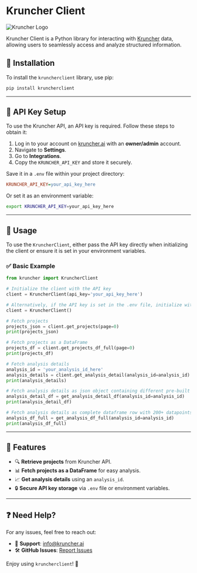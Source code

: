 # Kruncher Client

![Kruncher Logo](https://kruncher.ai/images/brand/header-logo.svg)

Kruncher Client is a Python library for interacting with [Kruncher](https://kruncher.ai) data, allowing users to seamlessly access and analyze structured information.

## 🚀 Installation

To install the `kruncherclient` library, use pip:

```bash
pip install kruncherclient
```
---

## 🔑 API Key Setup

To use the Kruncher API, an API key is required. Follow these steps to obtain it:

1. Log in to your account on [kruncher.ai](https://kruncher.ai) with an **owner/admin** account.
2. Navigate to **Settings**.
3. Go to **Integrations**.
4. Copy the `KRUNCHER_API_KEY` and store it securely.

Save it in a `.env` file within your project directory:

```ini
KRUNCHER_API_KEY=your_api_key_here
```

Or set it as an environment variable:

```bash
export KRUNCHER_API_KEY=your_api_key_here
```

---

## 📖 Usage

To use the `KruncherClient`, either pass the API key directly when initializing the client or ensure it is set in your environment variables.

### ✅ Basic Example

```python
from kruncher import KruncherClient

# Initialize the client with the API key
client = KruncherClient(api_key='your_api_key_here')

# Alternatively, if the API key is set in the .env file, initialize without arguments
client = KruncherClient()

# Fetch projects
projects_json = client.get_projects(page=0)
print(projects_json)

# Fetch projects as a DataFrame
projects_df = client.get_projects_df_full(page=0)
print(projects_df)

# Fetch analysis details
analysis_id = 'your_analysis_id_here'
analysis_details = client.get_analysis_detail(analysis_id=analysis_id)
print(analysis_details)

# Fetch analysis details as json object containing different pre-built dataframes
analysis_detail_df = get_analysis_detail_df(analysis_id=analysis_id)
print(analysis_detail_df)

# Fetch analysis details as complete dataframe row with 200+ datapoints
analysis_df_full = get_analysis_df_full(analysis_id=analysis_id)
print(analysis_df_full)

```

---

## 📌 Features

- 🔍 **Retrieve projects** from Kruncher API.
- 📊 **Fetch projects as a DataFrame** for easy analysis.
- 📈 **Get analysis details** using an `analysis_id`.
- 🔒 **Secure API key storage** via `.env` file or environment variables.

---

## ❓ Need Help?

For any issues, feel free to reach out:

- 📧 **Support**: [info@kruncher.ai](mailto:info@kruncher.ai)
- 🛠 **GitHub Issues**: [Report Issues](https://github.com/your-repo/issues)

Enjoy using `kruncherclient`! 🚀


